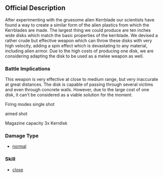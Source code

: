 ## Official Description

After experimenting with the gruesome alien Kerrblade our scientists
have found a way to create a similar form of the alien plastics from
which the Kerrblades are made. The largest thing we could produce are
ten inches wide disks which match the basic properties of the kerrblade.
We devised a rather crude but effective weapon which can throw these
disks with very high velocity, adding a spin effect which is devastating
to any material, including alien armor. Due to the high costs of
producing one disk, we are considering adapting the disk to be used as a
melee weapon as well.

### Battle Implications

This weapon is very effective at close to medium range, but very
inaccurate at great distances. The disk is capable of passing through
several victims and even through concrete walls. However, due to the
large cost of one disk, it can't be considered as a viable solution for
the moment.

Firing modes
single shot

aimed shot

Magazine capacity
3x Kerrdisk

### Damage Type

- [normal](Damage/normal "wikilink")

### Skill

- [close](Skills/close "wikilink")